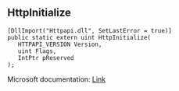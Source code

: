 ## HttpInitialize

```
[DllImport("Httpapi.dll", SetLastError = true)]
public static extern uint HttpInitialize(
   HTTPAPI_VERSION Version,
   uint Flags,
   IntPtr pReserved
);
```

Microsoft documentation: [Link](https://docs.microsoft.com/en-us/windows/win32/api/http/nf-http-httpinitialize)
